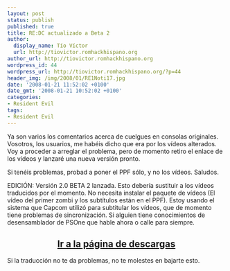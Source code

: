 ```yaml
---
layout: post
status: publish
published: true
title: RE:DC actualizado a Beta 2
author:
  display_name: Tío Víctor
  url: http://tiovictor.romhackhispano.org
author_url: http://tiovictor.romhackhispano.org
wordpress_id: 44
wordpress_url: http://tiovictor.romhackhispano.org/?p=44
header_img: /img/2008/01/RE1Noti17.jpg
date: '2008-01-21 11:52:02 +0100'
date_gmt: '2008-01-21 10:52:02 +0100'
categories:
- Resident Evil
tags:
- Resident Evil
---
```

Ya son varios los comentarios acerca de cuelgues en consolas originales. Vosotros, los usuarios, me habéis dicho que era por los vídeos alterados. Voy a proceder a arreglar el problema, pero de momento retiro el enlace de los vídeos y lanzaré una nueva versión pronto.

Si tenéis problemas, probad a poner el PPF sólo, y no los vídeos. Saludos.

EDICIÓN: Versión 2.0 BETA 2 lanzada. Esto debería sustituir a los vídeos traducidos por el momento. No necesita instalar el paquete de vídeos (El vídeo del primer zombi y los subtítulos están en el PPF). Estoy usando el sistema que Capcom utilizó para subtitular los vídeos, que de momento tiene problemas de sincronización. Si alguien tiene conocimientos de desensamblador de PSOne que hable ahora o calle para siempre.

<h2 style="text-align: center;"><strong><a href="http://tiovictor.romhackhispano.org/resident-evil-directors-cut/">Ir a la página de descargas</a></strong></h2>

Si la traducción no te da problemas, no te molestes en bajarte esto.